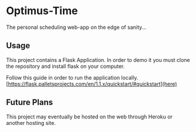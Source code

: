 # Optimus-Time
The personal scheduling web-app on the edge of sanity...

## Usage
This project contains a Flask Application. In order to demo it you must clone the repository and install flask on your computer. 

Follow this guide in order to run the application locally. [https://flask.palletsprojects.com/en/1.1.x/quickstart/#quickstart](here)

## Future Plans
This project may eventually be hosted on the web through Heroku or another hosting site.
